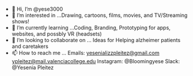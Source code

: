 - 👋 Hi, I’m @yese3000
- 👀 I’m interested in ...Drawing, cartoons, films, movies, and TV/Streaming shows!
- 🌱 I’m currently learning ...Coding, Branding, Prototyping for apps, websites, and possbly VR (headsets)
- 💞️ I’m looking to collaborate on ... Ideas for Helping alzheimer patients and caretakers
- 📫 How to reach me ...
Emails:
yesenializzpleitez@gmail.com
ypleitez@mail.valenciacollege.edu
Instagram: @Bloomingyese
Slack: @Yesenia Pleitez

<!---
yese3000/yese3000 is a ✨ special ✨ repository because its `README.md` (this file) appears on your GitHub profile.
You can click the Preview link to take a look at your changes.
--->

